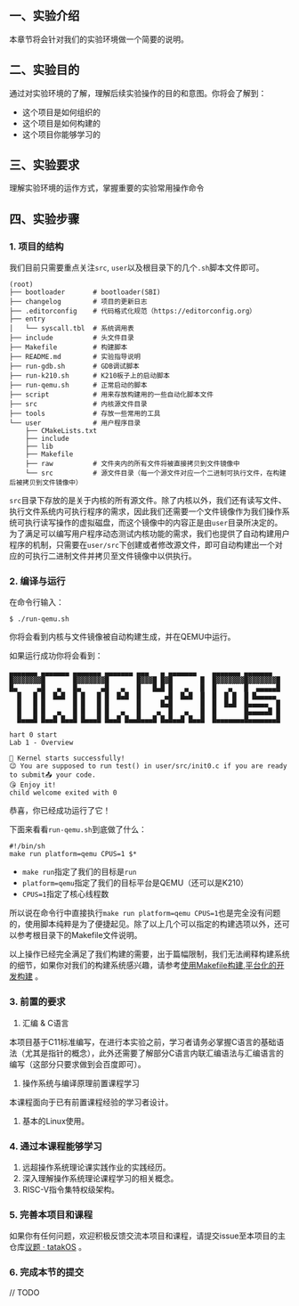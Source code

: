 ## 一、实验介绍

本章节将会针对我们的实验环境做一个简要的说明。

## 二、实验目的

通过对实验环境的了解，理解后续实验操作的目的和意图。你将会了解到：

- 这个项目是如何组织的
- 这个项目是如何构建的
- 这个项目你能够学习的

## 三、实验要求

理解实验环境的运作方式，掌握重要的实验常用操作命令

## 四、实验步骤

### 1. 项目的结构

我们目前只需要重点关注`src`, `user`以及根目录下的几个`.sh`脚本文件即可。

```
(root)
├── bootloader       # bootloader(SBI)
├── changelog        # 项目的更新日志
├── .editorconfig    # 代码格式化规范（https://editorconfig.org）
├── entry   
│   └── syscall.tbl  # 系统调用表
├── include          # 头文件目录
├── Makefile         # 构建脚本
├── README.md        # 实验指导说明
├── run-gdb.sh       # GDB调试脚本
├── run-k210.sh      # K210板子上的启动脚本
├── run-qemu.sh      # 正常启动的脚本
├── script           # 用来存放构建用的一些自动化脚本文件
├── src              # 内核源文件目录
├── tools            # 存放一些常用的工具
└── user             # 用户程序目录
    ├── CMakeLists.txt
    ├── include
    ├── lib
    ├── Makefile
    ├── raw          # 文件夹内的所有文件将被直接拷贝到文件镜像中
    └── src          # 源文件目录（每一个源文件对应一个二进制可执行文件，在构建后被拷贝到文件镜像中）
```

`src`目录下存放的是关于内核的所有源文件。除了内核以外，我们还有读写文件、执行文件系统内可执行程序的需求，因此我们还需要一个文件镜像作为我们操作系统可执行读写操作的虚拟磁盘，而这个镜像中的内容正是由`user`目录所决定的。为了满足可以编写用户程序动态测试内核功能的需求，我们也提供了自动构建用户程序的机制，只需要在`user/src`下创建或者修改源文件，即可自动构建出一个对应的可执行二进制文件并拷贝至文件镜像中以供执行。

### 2. 编译与运行

在命令行输入：

```shell
$ ./run-qemu.sh
```

你将会看到内核与文件镜像被自动构建生成，并在QEMU中运行。

如果运行成功你将会看到：

```
▄▄▄▄▄▄▄ ▄▄▄▄▄▄▄ ▄▄▄▄▄▄▄ ▄▄▄▄▄▄▄ ▄▄▄   ▄ ▄▄▄▄▄▄▄    ▄▄▄▄▄▄▄ ▄▄▄▄▄▄▄ 
█▓▓▓▓▓▓▓█       █▓▓▓▓▓▓▓█       █▓▓▓█ █▓█       █  █▓▓▓▓▓▓▓█▓▓▓▓▓▓▓█
█▄     ▄█   ▄   █▄     ▄█   ▄   █   █▄█ █   ▄   █  █   ▄   █  ▄▄▄▄▄█
  █   █ █  █▄█  █ █   █ █  █▄█  █      ▄█  █▄█  █  █  █ █  █ █▄▄▄▄▄ 
  █   █ █       █ █   █ █       █     █▄█       █  █  █▄█  █▄▄▄▄▄  █
  █   █ █   ▄   █ █   █ █   ▄   █    ▄  █   ▄   █  █       █▄▄▄▄▄█ █
  █▄▄▄█ █▄▄█ █▄▄█ █▄▄▄█ █▄▄█ █▄▄█▄▄▄█ █▄█▄▄█ █▄▄█  █▄▄▄▄▄▄▄█▄▄▄▄▄▄▄█

hart 0 start
Lab 1 - Overview

🎉 Kernel starts successfully!
😉 You are supposed to run test() in user/src/init0.c if you are ready to submit📤 your code.
😘 Enjoy it!
child welcome exited with 0
```

恭喜，你已经成功运行了它！

下面来看看`run-qemu.sh`到底做了什么：

```shell
#!/bin/sh
make run platform=qemu CPUS=1 $*
```

- `make run`指定了我们的目标是`run`
- `platform=qemu`指定了我们的目标平台是QEMU（还可以是K210）
- `CPUS=1`指定了核心线程数

所以说在命令行中直接执行`make run platform=qemu CPUS=1`也是完全没有问题的，使用脚本纯粹是为了便捷起见。除了以上几个可以指定的构建选项以外，还可以参考根目录下的Makefile文件说明。

以上操作已经完全满足了我们构建的需要，出于篇幅限制，我们无法阐释构建系统的细节，如果你对我们的构建系统感兴趣，请参考[使用Makefile构建](http://gitlab.ji-sang.com/yztz/tatakos/-/blob/master/doc/使用Makefile构建.md),[平台化的开发构建](http://gitlab.ji-sang.com/yztz/tatakos/-/blob/master/doc/平台化的开发构建.md) 。

### 3. 前置的要求

1. 汇编 & C语言

本项目基于C11标准编写，在进行本实验之前，学习者请务必掌握C语言的基础语法（尤其是指针的概念），此外还需要了解部分C语言内联汇编语法与汇编语言的编写（这部分只要求做到会百度即可）。

1. 操作系统与编译原理前置课程学习

本课程面向于已有前置课程经验的学习者设计。

1. 基本的Linux使用。

### 4. 通过本课程能够学习

1. 远超操作系统理论课实践作业的实践经历。
2. 深入理解操作系统理论课程学习的相关概念。
3. RISC-V指令集特权级架构。

### 5. 完善本项目和课程

如果你有任何问题，欢迎积极反馈交流本项目和课程，请提交issue至本项目的主仓库[议题 · tatakOS](http://gitlab.ji-sang.com/yztz/tatakos/-/issues) 。

### 6. 完成本节的提交

// TODO